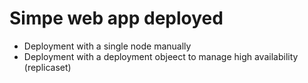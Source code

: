 # Simpe web app deployed
- Deployment with a single node manually
- Deployment with a deployment objeect to manage high availability (replicaset)
